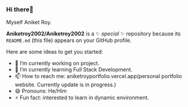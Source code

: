 ### Hi there👋
Myself Aniket Roy.

**Aniketroy2002/Aniketroy2002** is a ✨ _special_ ✨ repository because its `README.md` (this file) appears on your GitHub profile.

Here are some ideas to get you started:

- 🔭 I’m currently working on project.
- 🌱 I’m currently learning Full Stack Development.
- 📫 How to reach me: aniketroyportfolio.vercel.app(personal portfolio website. Currently update is in progress.)
- 😄 Pronouns: He/Him
- ⚡ Fun fact: interested to learn in dynamic environment.
